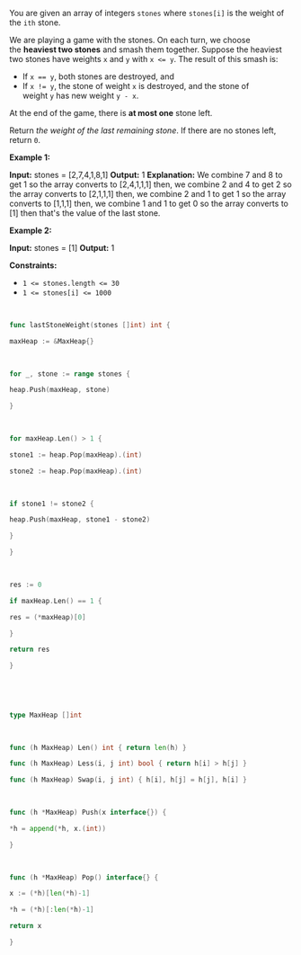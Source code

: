 You are given an array of integers `stones` where `stones[i]` is the weight of the `ith` stone.

We are playing a game with the stones. On each turn, we choose the **heaviest two stones** and smash them together. Suppose the heaviest two stones have weights `x` and `y` with `x <= y`. The result of this smash is:

-   If `x == y`, both stones are destroyed, and
-   If `x != y`, the stone of weight `x` is destroyed, and the stone of weight `y` has new weight `y - x`.

At the end of the game, there is **at most one** stone left.

Return _the weight of the last remaining stone_. If there are no stones left, return `0`.

**Example 1:**

**Input:** stones = [2,7,4,1,8,1]
**Output:** 1
**Explanation:** 
We combine 7 and 8 to get 1 so the array converts to [2,4,1,1,1] then,
we combine 2 and 4 to get 2 so the array converts to [2,1,1,1] then,
we combine 2 and 1 to get 1 so the array converts to [1,1,1] then,
we combine 1 and 1 to get 0 so the array converts to [1] then that's the value of the last stone.

**Example 2:**

**Input:** stones = [1]
**Output:** 1

**Constraints:**

-   `1 <= stones.length <= 30`
-   `1 <= stones[i] <= 1000`

```go
  

func lastStoneWeight(stones []int) int {

maxHeap := &MaxHeap{}

  

for _, stone := range stones {

heap.Push(maxHeap, stone)

}

  

for maxHeap.Len() > 1 {

stone1 := heap.Pop(maxHeap).(int)

stone2 := heap.Pop(maxHeap).(int)

  

if stone1 != stone2 {

heap.Push(maxHeap, stone1 - stone2)

}

}

  

res := 0

if maxHeap.Len() == 1 {

res = (*maxHeap)[0]

}

return res

}

  
  
  

type MaxHeap []int

  

func (h MaxHeap) Len() int { return len(h) }

func (h MaxHeap) Less(i, j int) bool { return h[i] > h[j] }

func (h MaxHeap) Swap(i, j int) { h[i], h[j] = h[j], h[i] }

  

func (h *MaxHeap) Push(x interface{}) {

*h = append(*h, x.(int))

}

  

func (h *MaxHeap) Pop() interface{} {

x := (*h)[len(*h)-1]

*h = (*h)[:len(*h)-1]

return x

}
```